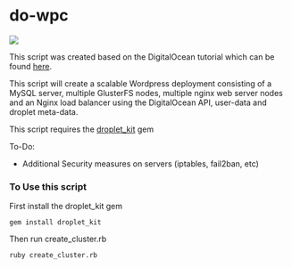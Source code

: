 # do-wpc

![](http://i.imgur.com/ywvlGmJ.png)

This script was created based on the DigitalOcean tutorial which can be found [here](https://www.digitalocean.com/community/tutorials/automating-the-deployment-of-a-scalable-wordpress-site).

This script will create a scalable Wordpress deployment consisting of a MySQL server, multiple GlusterFS nodes, multiple nginx web server nodes and an Nginx load balancer using the DigitalOcean API, user-data and droplet meta-data.

This script requires the [droplet_kit](https://github.com/digitalocean/droplet_kit) gem 

To-Do:
- Additional Security measures on servers (iptables, fail2ban, etc)

### To Use this script

First install the droplet_kit gem

```
gem install droplet_kit
```

Then run create_cluster.rb

```
ruby create_cluster.rb
```
